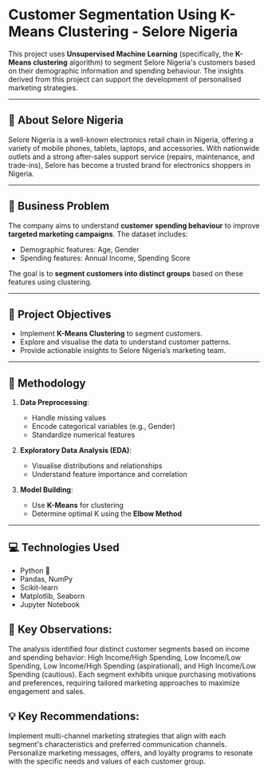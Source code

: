 # Customer Segmentation Using K-Means Clustering - Selore Nigeria

This project uses **Unsupervised Machine Learning** (specifically, the **K-Means clustering** algorithm) to segment Selore Nigeria's customers based on their demographic information and spending behaviour. The insights derived from this project can support the development of personalised marketing strategies.

---

## 🏢 About Selore Nigeria

Selore Nigeria is a well-known electronics retail chain in Nigeria, offering a variety of mobile phones, tablets, laptops, and accessories. With nationwide outlets and a strong after-sales support service (repairs, maintenance, and trade-ins), Selore has become a trusted brand for electronics shoppers in Nigeria.

---

## 💼 Business Problem

The company aims to understand **customer spending behaviour** to improve **targeted marketing campaigns**. The dataset includes:

- Demographic features: Age, Gender  
- Spending features: Annual Income, Spending Score

The goal is to **segment customers into distinct groups** based on these features using clustering.

---

## 🎯 Project Objectives

- Implement **K-Means Clustering** to segment customers.
- Explore and visualise the data to understand customer patterns.
- Provide actionable insights to Selore Nigeria’s marketing team.

---

## 🧠 Methodology

1. **Data Preprocessing**:
   - Handle missing values
   - Encode categorical variables (e.g., Gender)
   - Standardize numerical features

2. **Exploratory Data Analysis (EDA)**:
   - Visualise distributions and relationships
   - Understand feature importance and correlation

3. **Model Building**:
   - Use **K-Means** for clustering
   - Determine optimal K using the **Elbow Method**

---

## 💻 Technologies Used

- Python 🐍
- Pandas, NumPy
- Scikit-learn
- Matplotlib, Seaborn
- Jupyter Notebook

## 🧐 Key Observations:

The analysis identified four distinct customer segments based on income and spending behavior: High Income/High Spending, Low Income/Low Spending, Low Income/High Spending (aspirational), and High Income/Low Spending (cautious).
Each segment exhibits unique purchasing motivations and preferences, requiring tailored marketing approaches to maximize engagement and sales.

## 💡 Key Recommendations:

Implement multi-channel marketing strategies that align with each segment's characteristics and preferred communication channels.
Personalize marketing messages, offers, and loyalty programs to resonate with the specific needs and values of each customer group.

